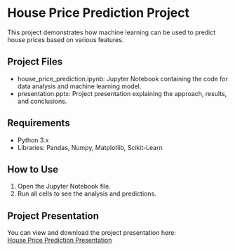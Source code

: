 # House Price Prediction Project

This project demonstrates how machine learning can be used to predict house prices based on various features.

## Project Files
- house_price_prediction.ipynb: Jupyter Notebook containing the code for data analysis and machine learning model.
- presentation.pptx: Project presentation explaining the approach, results, and conclusions.

## Requirements
- Python 3.x
- Libraries: Pandas, Numpy, Matplotlib, Scikit-Learn

## How to Use
1. Open the Jupyter Notebook file.
2. Run all cells to see the analysis and predictions.

## Project Presentation
You can view and download the project presentation here:  
[House Price Prediction Presentation](https://github.com/your-username/your-repository-name/blob/main/presentation.pptx)